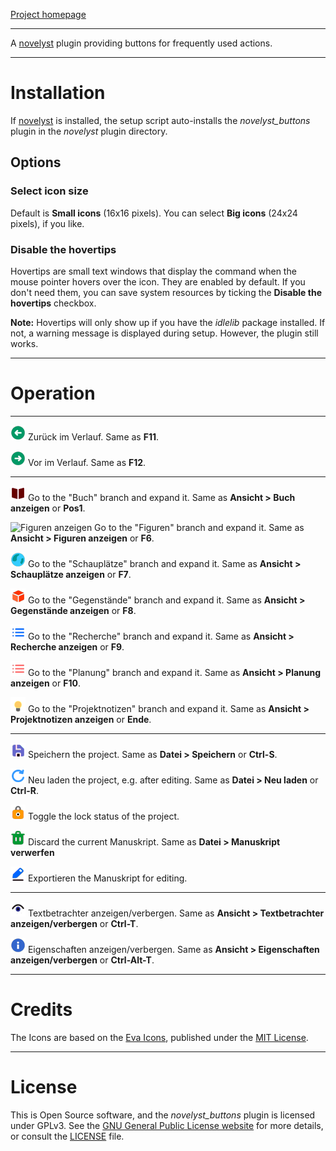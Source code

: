 [Project homepage](https://peter88213.github.io/novelyst_buttons)

--- 

A [novelyst](https://peter88213.github.io/novelyst/) plugin providing buttons for frequently used actions. 

---

# Installation

If [novelyst](https://peter88213.github.io/novelyst/) is installed, the setup script auto-installs the *novelyst_buttons* plugin in the *novelyst* plugin directory.

## Options

### Select icon size

Default is **Small icons** (16x16 pixels). You can select **Big icons** (24x24 pixels), if you like. 

### Disable the hovertips

Hovertips are small text windows that display the command when the mouse pointer hovers over the icon. 
They are enabled by default. If you don't need them, you can save system resources by ticking the 
**Disable the hovertips** checkbox.

**Note:** Hovertips will only show up if you have the *idlelib* package installed. If not, a warning 
message is displayed during setup. However, the plugin still works.

---

# Operation

---

![Go back](../icons/24/nb_goBack.png) Zurück im Verlauf. Same as **F11**.

![Go forward](../icons/24/nb_goForward.png) Vor im Verlauf. Same as **F12**.

---

![Buch anzeigen](../icons/24/nb_viewBook.png) Go to the "Buch" branch and expand it. Same as **Ansicht > Buch anzeigen** or **Pos1**.

![Figuren anzeigen](../icons/24/nb_viewCharcters.png) Go to the "Figuren" branch and expand it. Same as **Ansicht > Figuren anzeigen** or **F6**.

![Schauplätze anzeigen](../icons/24/nb_viewLocations.png) Go to the "Schauplätze" branch and expand it. Same as **Ansicht > Schauplätze anzeigen** or **F7**.

![Gegenstände anzeigen](../icons/24/nb_viewItems.png) Go to the "Gegenstände" branch and expand it. Same as **Ansicht > Gegenstände anzeigen** or **F8**.

![Recherche anzeigen](../icons/24/nb_viewResearch.png) Go to the "Recherche" branch and expand it. Same as **Ansicht > Recherche anzeigen** or **F9**.

![Planung anzeigen](../icons/24/nb_viewPlanning.png) Go to the "Planung" branch and expand it. Same as **Ansicht > Planung anzeigen** or **F10**.

![Projektnotizen anzeigen](../icons/24/nb_viewProjectnotes.png) Go to the "Projektnotizen" branch and expand it. Same as **Ansicht > Projektnotizen anzeigen** or **Ende**.

---

![Speichern](../icons/24/nb_save.png) Speichern the project. Same as **Datei > Speichern** or **Ctrl-S**.

![Neu laden](../icons/24/nb_reload.png) Neu laden the project, e.g. after editing. Same as **Datei > Neu laden** or **Ctrl-R**.

![Sperren/Entsperren](../icons/24/nb_lock.png) Toggle the lock status of the project.

![Manuskript verwerfen](../icons/24/nb_discard.png) Discard the current Manuskript. Same as **Datei > Manuskript verwerfen**

![Manuskript exportieren](../icons/24/nb_manuscript.png) Exportieren the Manuskript for editing.

---

![Textbetrachter anzeigen/verbergen](../icons/24/nb_viewer.png) Textbetrachter anzeigen/verbergen. Same as **Ansicht > Textbetrachter anzeigen/verbergen** or **Ctrl-T**.

![Eigenschaften anzeigen/verbergen](../icons/24/nb_properties.png) Eigenschaften anzeigen/verbergen. Same as **Ansicht > Eigenschaften anzeigen/verbergen** or **Ctrl-Alt-T**.

---

# Credits

The Icons are based on the [Eva Icons](https://akveo.github.io/eva-icons/#/), published under the [MIT License](http://www.opensource.org/licenses/mit-license.php).

---

# License

This is Open Source software, and the *novelyst_buttons* plugin is licensed under GPLv3. See the
[GNU General Public License website](https://www.gnu.org/licenses/gpl-3.0.en.html) for more
details, or consult the [LICENSE](https://github.com/peter88213/novelyst_buttons/blob/main/LICENSE) file.
